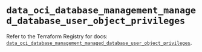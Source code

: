 # `data_oci_database_management_managed_database_user_object_privileges`

Refer to the Terraform Registry for docs: [`data_oci_database_management_managed_database_user_object_privileges`](https://registry.terraform.io/providers/hashicorp/oci/7.19.0/docs/data-sources/database_management_managed_database_user_object_privileges).
